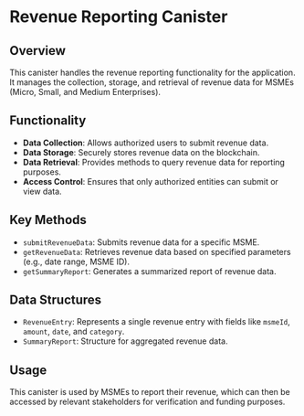 # Revenue Reporting Canister

## Overview
This canister handles the revenue reporting functionality for the application. It manages the collection, storage, and retrieval of revenue data for MSMEs (Micro, Small, and Medium Enterprises).

## Functionality
- **Data Collection**: Allows authorized users to submit revenue data.
- **Data Storage**: Securely stores revenue data on the blockchain.
- **Data Retrieval**: Provides methods to query revenue data for reporting purposes.
- **Access Control**: Ensures that only authorized entities can submit or view data.

## Key Methods
- `submitRevenueData`: Submits revenue data for a specific MSME.
- `getRevenueData`: Retrieves revenue data based on specified parameters (e.g., date range, MSME ID).
- `getSummaryReport`: Generates a summarized report of revenue data.

## Data Structures
- `RevenueEntry`: Represents a single revenue entry with fields like `msmeId`, `amount`, `date`, and `category`.
- `SummaryReport`: Structure for aggregated revenue data.

## Usage
This canister is used by MSMEs to report their revenue, which can then be accessed by relevant stakeholders for verification and funding purposes.
